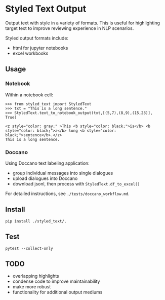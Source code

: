 # Styled Text Output

Output text with style in a variety of formats.  This is useful for highlighting target text to improve reviewing experience in NLP scenarios.

Styled output formats include:

* html for jupyter notebooks
* excel workbooks


## Usage

### Notebook

Within a notebook cell:

```
>>> from styled_text import StyledText
>>> txt = "This is a long sentence."
>>> StyledText.text_to_notebook_output(txt,[(5,7),(8,9),(15,23)], True)

<z style="color: gray;" >This <b style="color: black;">is</b> <b style="color: black;">a</b> long <b style="color: black;">sentence</b>.</z>
This is a long sentence.
```

### Doccano

Using Doccano text labeling application:

* group individual messages into single dialogues
* upload dialogues into Doccano
* download jsonl, then process with `StyledText.df_to_excel()`

For detailed instructions, see `./tests/doccano_workflow.md`.


## Install

`pip install ./styled_text/.`


## Test

`pytest --collect-only`


## TODO

* overlapping highlights
* condense code to improve maintainability
* make more robust
* functionality for additional output mediums